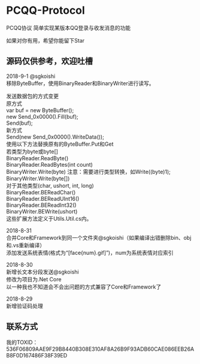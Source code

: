 # PCQQ-Protocol
PCQQ协议
简单实现某版本QQ登录与收发消息的功能


如果对你有用，希望你能留下Star


源码仅供参考，欢迎吐槽
------------------------------------------
2018-9-1 @sgkoishi<br/>
移除ByteBuffer，使用BinaryReader和BinaryWriter进行读写。

发送数据包的方式变更<br/>
原方式<br/>
var buf = new ByteBuffer();<br/>
new Send_0x0000().Fill(buf);<br/>
Send(buf);<br/>
新方式<br/>
Send(new Send_0x0000().WriteData());<br/>
使用以下方法替换原有的ByteBuffer.Put和Get<br/>
若类型为byte或byte[]<br/>
BinaryReader.ReadByte()<br/>
BinaryReader.ReadBytes(int count)<br/>
BinaryWriter.Write(byte) 注意：需要进行类型转换，如Write((byte)1);<br/>
BinaryWriter.Write(byte[])<br/>
对于其他类型(char, ushort, int, long)<br/>
BinaryReader.BEReadChar()<br/>
BinaryReader.BEReadUInt16()<br/>
BinaryReader.BEReadInt32()<br/>
BinaryWriter.BEWrite(ushort)<br/>
这些扩展方法定义于Utils.Util.cs内。

2018-8-31
<br/>
合并Core和Framework到同一个文件夹@sgkoishi（如果编译出错删除bin、obj和.vs重新编译）
<br/>
添加发送系统表情(格式为“[face{num}.gif]”)，num为系统表情对应索引

2018-8-30
<br/>
新增长文本分段发送@sgkoishi
<br/>
修改为项目为.Net Core
<br/>
以一种我也不知道会不会出问题的方式兼容了Core和Framework了

2018-8-29
<br/>
新增验证码处理

联系方式
------------------------------------------
我的TOXID：536F06809AAE9F29B8440B308E310AF8A26B9F93ADB60CAE086EEB26AB8F0D167486F38F39ED
<br>
<!--img src="/tox_save.png?raw=true" style="width:275px;" alt="联系方式"-->
<br>
